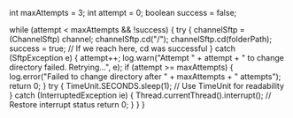 int maxAttempts = 3;
int attempt = 0;
boolean success = false;

while (attempt < maxAttempts && !success) {
    try {
        channelSftp = (ChannelSftp) channel;
        channelSftp.cd("/");
        channelSftp.cd(folderPath);
        success = true; // If we reach here, cd was successful
    } catch (SftpException e) {
        attempt++;
        log.warn("Attempt " + attempt + " to change directory failed. Retrying...", e);
        if (attempt >= maxAttempts) {
            log.error("Failed to change directory after " + maxAttempts + " attempts");
            return 0;
        }
        try {
            TimeUnit.SECONDS.sleep(1); // Use TimeUnit for readability
        } catch (InterruptedException ie) {
            Thread.currentThread().interrupt(); // Restore interrupt status
            return 0;
        }
    }
}